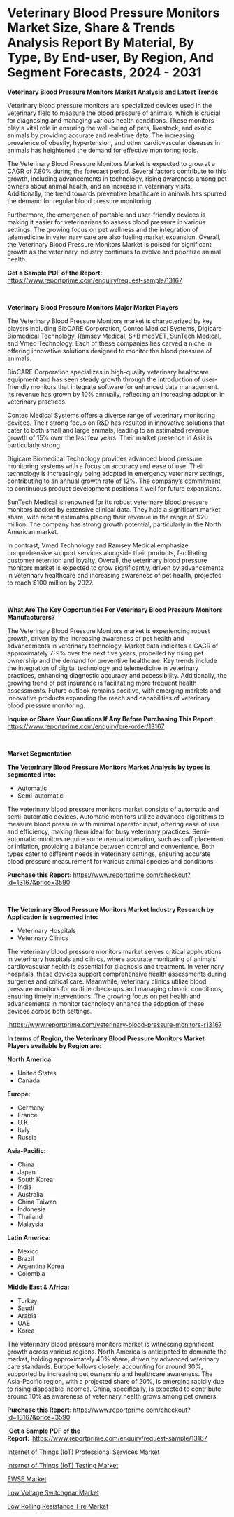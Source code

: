 <p><h1>Veterinary Blood Pressure Monitors Market Size, Share & Trends Analysis Report By Material, By Type, By End-user, By Region, And Segment Forecasts, 2024 - 2031</h1></p><p><strong>Veterinary Blood Pressure Monitors Market Analysis and Latest Trends</strong></p>
<p><p>Veterinary blood pressure monitors are specialized devices used in the veterinary field to measure the blood pressure of animals, which is crucial for diagnosing and managing various health conditions. These monitors play a vital role in ensuring the well-being of pets, livestock, and exotic animals by providing accurate and real-time data. The increasing prevalence of obesity, hypertension, and other cardiovascular diseases in animals has heightened the demand for effective monitoring tools.</p><p>The Veterinary Blood Pressure Monitors Market is expected to grow at a CAGR of 7.80% during the forecast period. Several factors contribute to this growth, including advancements in technology, rising awareness among pet owners about animal health, and an increase in veterinary visits. Additionally, the trend towards preventive healthcare in animals has spurred the demand for regular blood pressure monitoring.</p><p>Furthermore, the emergence of portable and user-friendly devices is making it easier for veterinarians to assess blood pressure in various settings. The growing focus on pet wellness and the integration of telemedicine in veterinary care are also fueling market expansion. Overall, the Veterinary Blood Pressure Monitors Market is poised for significant growth as the veterinary industry continues to evolve and prioritize animal health.</p></p>
<p><strong>Get a Sample PDF of the Report:&nbsp;</strong> <a href="https://www.reportprime.com/enquiry/request-sample/13167?utm_campaign=1082&utm_medium=2&utm_source=Github&utm_content=ia&utm_term=28112024&utm_id=veterinary-blood-pressure-monitors">https://www.reportprime.com/enquiry/request-sample/13167</a></p>
<p>&nbsp;</p>
<p><strong>Veterinary Blood Pressure Monitors Major Market Players</strong></p>
<p><p>The Veterinary Blood Pressure Monitors market is characterized by key players including BioCARE Corporation, Contec Medical Systems, Digicare Biomedical Technology, Ramsey Medical, S+B medVET, SunTech Medical, and Vmed Technology. Each of these companies has carved a niche in offering innovative solutions designed to monitor the blood pressure of animals.</p><p>BioCARE Corporation specializes in high-quality veterinary healthcare equipment and has seen steady growth through the introduction of user-friendly monitors that integrate software for enhanced data management. Its revenue has grown by 10% annually, reflecting an increasing adoption in veterinary practices.</p><p>Contec Medical Systems offers a diverse range of veterinary monitoring devices. Their strong focus on R&D has resulted in innovative solutions that cater to both small and large animals, leading to an estimated revenue growth of 15% over the last few years. Their market presence in Asia is particularly strong.</p><p>Digicare Biomedical Technology provides advanced blood pressure monitoring systems with a focus on accuracy and ease of use. Their technology is increasingly being adopted in emergency veterinary settings, contributing to an annual growth rate of 12%. The company’s commitment to continuous product development positions it well for future expansions.</p><p>SunTech Medical is renowned for its robust veterinary blood pressure monitors backed by extensive clinical data. They hold a significant market share, with recent estimates placing their revenue in the range of $20 million. The company has strong growth potential, particularly in the North American market.</p><p>In contrast, Vmed Technology and Ramsey Medical emphasize comprehensive support services alongside their products, facilitating customer retention and loyalty. Overall, the veterinary blood pressure monitors market is expected to grow significantly, driven by advancements in veterinary healthcare and increasing awareness of pet health, projected to reach $100 million by 2027.</p></p>
<p>&nbsp;</p>
<p><strong>What Are The Key Opportunities For Veterinary Blood Pressure Monitors Manufacturers?</strong></p>
<p><p>The Veterinary Blood Pressure Monitors market is experiencing robust growth, driven by the increasing awareness of pet health and advancements in veterinary technology. Market data indicates a CAGR of approximately 7-9% over the next five years, propelled by rising pet ownership and the demand for preventive healthcare. Key trends include the integration of digital technology and telemedicine in veterinary practices, enhancing diagnostic accuracy and accessibility. Additionally, the growing trend of pet insurance is facilitating more frequent health assessments. Future outlook remains positive, with emerging markets and innovative products expanding the reach and capabilities of veterinary blood pressure monitoring.</p></p>
<p><strong>Inquire or Share Your Questions If Any Before Purchasing This Report:</strong> <a href="https://www.reportprime.com/enquiry/pre-order/13167?utm_campaign=1082&utm_medium=2&utm_source=Github&utm_content=ia&utm_term=28112024&utm_id=veterinary-blood-pressure-monitors">https://www.reportprime.com/enquiry/pre-order/13167</a></p>
<p>&nbsp;</p>
<p><strong>Market Segmentation</strong></p>
<p><strong>The Veterinary Blood Pressure Monitors Market Analysis by types is segmented into:</strong></p>
<p><ul><li>Automatic</li><li>Semi-automatic</li></ul></p>
<p><p>The veterinary blood pressure monitors market consists of automatic and semi-automatic devices. Automatic monitors utilize advanced algorithms to measure blood pressure with minimal operator input, offering ease of use and efficiency, making them ideal for busy veterinary practices. Semi-automatic monitors require some manual operation, such as cuff placement or inflation, providing a balance between control and convenience. Both types cater to different needs in veterinary settings, ensuring accurate blood pressure measurement for various animal species and conditions.</p></p>
<p><strong>Purchase this Report:&nbsp;</strong><a href="https://www.reportprime.com/checkout?id=13167&price=3590&utm_campaign=1082&utm_medium=2&utm_source=Github&utm_content=ia&utm_term=28112024&utm_id=veterinary-blood-pressure-monitors">https://www.reportprime.com/checkout?id=13167&price=3590</a></p>
<p>&nbsp;</p>
<p><strong>The Veterinary Blood Pressure Monitors Market Industry Research by Application is segmented into:</strong></p>
<p><ul><li>Veterinary Hospitals</li><li>Veterinary Clinics</li></ul></p>
<p><p>The veterinary blood pressure monitors market serves critical applications in veterinary hospitals and clinics, where accurate monitoring of animals' cardiovascular health is essential for diagnosis and treatment. In veterinary hospitals, these devices support comprehensive health assessments during surgeries and critical care. Meanwhile, veterinary clinics utilize blood pressure monitors for routine check-ups and managing chronic conditions, ensuring timely interventions. The growing focus on pet health and advancements in monitor technology enhance the adoption of these devices across both settings.</p></p>
<p><a href="https://www.reportprime.com/veterinary-blood-pressure-monitors-r13167?utm_campaign=1082&utm_medium=2&utm_source=Github&utm_content=ia&utm_term=28112024&utm_id=veterinary-blood-pressure-monitors">&nbsp;https://www.reportprime.com/veterinary-blood-pressure-monitors-r13167</a></p>
<p><strong>In terms of Region, the Veterinary Blood Pressure Monitors Market Players available by Region are:</strong></p>
<p>
    <p> <strong> North America: </strong>
        <ul>
            <li>United States</li>
            <li>Canada</li>
        </ul>
        </p> 
    <p> <strong> Europe: </strong>
        <ul>
            <li>Germany</li>
            <li>France</li>
            <li>U.K.</li>
            <li>Italy</li>
            <li>Russia</li>
        </ul>
        </p> 
    <p> <strong> Asia-Pacific: </strong>
        <ul>
            <li>China</li>
            <li>Japan</li>
            <li>South Korea</li>
            <li>India</li>
            <li>Australia</li>
            <li>China Taiwan</li>
            <li>Indonesia</li>
            <li>Thailand</li>
            <li>Malaysia</li>
        </ul>
        </p> 
    <p> <strong> Latin America: </strong>
        <ul>
            <li>Mexico</li>
            <li>Brazil</li>
            <li>Argentina Korea</li>
            <li>Colombia</li>
        </ul>
        </p> 
    <p> <strong> Middle East & Africa: </strong>
        <ul>
            <li>Turkey</li>
            <li>Saudi</li>
            <li>Arabia</li>
            <li>UAE</li>
            <li>Korea</li>
        </ul>
    </p>
    </p>
<p><p>The veterinary blood pressure monitors market is witnessing significant growth across various regions. North America is anticipated to dominate the market, holding approximately 40% share, driven by advanced veterinary care standards. Europe follows closely, accounting for around 30%, supported by increasing pet ownership and healthcare awareness. The Asia-Pacific region, with a projected share of 20%, is emerging rapidly due to rising disposable incomes. China, specifically, is expected to contribute around 10% as awareness of veterinary health grows among pet owners.</p></p>
<p><strong>Purchase this Report: </strong><a href="https://www.reportprime.com/checkout?id=13167&price=3590&utm_campaign=1082&utm_medium=2&utm_source=Github&utm_content=ia&utm_term=28112024&utm_id=veterinary-blood-pressure-monitors">https://www.reportprime.com/checkout?id=13167&price=3590</a></p>
<p>&nbsp;<strong>Get a Sample PDF of the Report:&nbsp;&nbsp;</strong><a href="https://www.reportprime.com/enquiry/request-sample/13167?utm_campaign=1082&utm_medium=2&utm_source=Github&utm_content=ia&utm_term=28112024&utm_id=veterinary-blood-pressure-monitors">https://www.reportprime.com/enquiry/request-sample/13167</a></p>
<p><strong></strong></p>
<p><p><a href="https://issuu.com/reportprime-2/docs/internet-of-things-iot-professional_e4e57d04673aa2?utm_campaign=1082&utm_medium=2&utm_source=Github&utm_content=ia&utm_term=28112024&utm_id=veterinary-blood-pressure-monitors">Internet of Things (IoT) Professional Services Market</a></p><p><a href="https://issuu.com/reportprime-2/docs/internet-of-things-iot-testing-mark_16d37e397feec1?utm_campaign=1082&utm_medium=2&utm_source=Github&utm_content=ia&utm_term=28112024&utm_id=veterinary-blood-pressure-monitors">Internet of Things (IoT) Testing Market</a></p><p><a href="https://www.linkedin.com/pulse/global-ewse-market-opportunities-challenges2024-2031-mileele-i2lof?utm_campaign=1082&utm_medium=2&utm_source=Github&utm_content=ia&utm_term=28112024&utm_id=veterinary-blood-pressure-monitors">EWSE Market</a></p><p><a href="https://www.linkedin.com/pulse/low-voltage-switchgear-market-analysis-striking-cagr-49-from-2024-eldwc?utm_campaign=1082&utm_medium=2&utm_source=Github&utm_content=ia&utm_term=28112024&utm_id=veterinary-blood-pressure-monitors">Low Voltage Switchgear Market</a></p><p><a href="https://www.linkedin.com/pulse/global-low-rolling-resistance-tire-market-opportunities-challenges2024-si0ae?utm_campaign=1082&utm_medium=2&utm_source=Github&utm_content=ia&utm_term=28112024&utm_id=veterinary-blood-pressure-monitors">Low Rolling Resistance Tire Market</a></p></p>